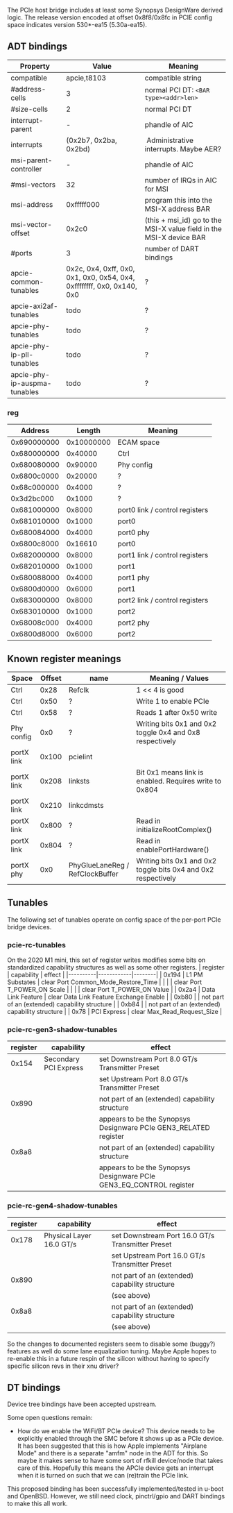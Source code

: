 The PCIe host bridge includes at least some Synopsys DesignWare derived logic.  The release version encoded at offset 0x8f8/0x8fc in PCIE config space indicates version 530*-ea15 (5.30a-ea15).

## ADT bindings

|      Property     |      Value       |      Meaning      |
|-------------------|------------------|-------------------|
| compatible        | apcie,t8103      | compatible string |
| #address-cells    | 3                | normal PCI DT: `<BAR type><addr>len>` |
| #size-cells       | 2                | normal PCI DT     |
| interrupt-parent  | -                | phandle of AIC    |
| interrupts        | (0x2b7, 0x2ba, 0x2bd) | Administrative interrupts. Maybe AER? |
| msi-parent-controller | -            | phandle of AIC    |
| #msi-vectors      | 32               | number of IRQs in AIC for MSI |
| msi-address       | 0xfffff000       | program this into the MSI-X address BAR |
| msi-vector-offset | 0x2c0            | (this + msi_id) go to the MSI-X value field in the MSI-X device BAR |
| #ports            | 3                | number of DART bindings |
| apcie-common-tunables | 0x2c, 0x4, 0xff, 0x0, 0x1, 0x0, 0x54, 0x4, 0xffffffff, 0x0, 0x140, 0x0 | ?
| apcie-axi2af-tunables | todo | ? |
| apcie-phy-tunables | todo | ? |
| apcie-phy-ip-pll-tunables | todo | ? |
| apcie-phy-ip-auspma-tunables | todo | ? |

### reg

|   Address   | Length      | Meaning                    |
|-------------|-------------|----------------------------|
| 0x690000000 | 0x10000000  | ECAM space
| 0x680000000 | 0x40000     | Ctrl
| 0x680080000 | 0x90000     | Phy config
| 0x6800c0000 | 0x20000     | ?
| 0x68c000000 | 0x4000      | ?
| 0x3d2bc000  | 0x1000      | ?
| 0x681000000 | 0x8000      | port0 link / control registers
| 0x681010000 | 0x1000      | port0
| 0x680084000 | 0x4000      | port0 phy
| 0x6800c8000 | 0x16610     | port0
| 0x682000000 | 0x8000      | port1 link / control registers
| 0x682010000 | 0x1000      | port1
| 0x680088000 | 0x4000      | port1 phy
| 0x6800d0000 | 0x6000      | port1
| 0x683000000 | 0x8000      | port2 link / control registers
| 0x683010000 | 0x1000      | port2
| 0x68008c000 | 0x4000      | port2 phy
| 0x6800d8000 | 0x6000      | port2

## Known register meanings

|    Space    |    Offset    |      name      | Meaning / Values       |
|-------------|--------------|----------------|------------------------|
| Ctrl        | 0x28         | Refclk         | 1 << 4 is good
| Ctrl        | 0x50         | ?              | Write 1 to enable PCIe
| Ctrl        | 0x58         | ?              | Reads 1 after 0x50 write
| Phy config  | 0x0          | ?              | Writing bits 0x1 and 0x2 toggle 0x4 and 0x8 respectively
| portX link  | 0x100        | pcielint
| portX link  | 0x208        | linksts        | Bit 0x1 means link is enabled. Requires write to 0x804
| portX link  | 0x210        | linkcdmsts
| portX link  | 0x800        | ?              | Read in initializeRootComplex()
| portX link  | 0x804        | ?              | Read in enablePortHardware()
| portX phy   | 0x0          | PhyGlueLaneReg / RefClockBuffer | Writing bits 0x1 and 0x2 toggle bits 0x4 and 0x2 respectively

## Tunables

The following set of tunables operate on config space of the per-port PCIe bridge devices.

### pcie-rc-tunables
On the 2020 M1 mini, this set of register writes modifies some bits on standardized capability structures as well as some other registers.
| register | capability | effect |
|----------|------------|--------|
| 0x194    | L1 PM Substates | clear Port Common_Mode_Restore_Time |
|          |                 | clear Port T_POWER_ON Scale |
|          |                 | clear Port T_POWER_ON Value |
| 0x2a4    | Data Link Feature | clear Data Link Feature Exchange Enable |
| 0xb80    |             | not part of an (extended) capability structure |
| 0xb84    |             | not part of an (extended) capability structure |
| 0x78     | PCI Express | clear Max_Read_Request_Size |

### pcie-rc-gen3-shadow-tunables
| register | capability | effect |
|----------|------------|--------|
| 0x154    | Secondary PCI Express | set Downstream Port 8.0 GT/s Transmitter Preset |
|          |                       | set Upstream Port 8.0 GT/s Transmitter Preset |
| 0x890    |            | not part of an (extended) capability structure |
|          |            | appears to be the Synopsys Designware PCIe GEN3_RELATED register |
| 0x8a8    |            | not part of an (extended) capability structure |
|          |            | appears to be the Synopsys Designware PCIe GEN3_EQ_CONTROL register |

### pcie-rc-gen4-shadow-tunables
| register | capability | effect |
|----------|------------|--------|
| 0x178    | Physical Layer 16.0 GT/s | set Downstream Port 16.0 GT/s Transmitter Preset |
|          |                          | set Upstream Port 16.0 GT/s Transmitter Preset |
| 0x890    |            | not part of an (extended) capability structure |
|          |            | (see above) |
| 0x8a8    |            | not part of an (extended) capability structure |
|          |            | (see above) |

So the changes to documented registers seem to disable some (buggy?) features as well do some lane equalization tuning. Maybe Apple hopes to re-enable this in a future respin of the silicon without having to specify specific silicon revs in their xnu driver?

## DT bindings

Device tree bindings have been accepted upstream.

Some open questions remain:
* How do we enable the WiFi/BT PCIe device?  This device needs to be explicitly enabled through the SMC before it shows up as a PCIe device.  It has been suggested that this is how Apple implements "Airplane Mode" and there is a separate "amfm" node in the ADT for this.  So maybe it makes sense to have some sort of rfkill device/node that takes care of this.  Hopefully this means the APCIe device gets an interrupt when it is turned on such that we can (re)train the PCIe link.

This proposed binding has been successfully implemented/tested in u-boot and OpenBSD.  However, we still need clock, pinctrl/gpio and DART bindings to make this all work.
